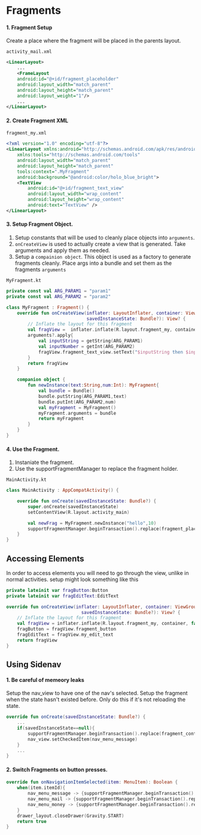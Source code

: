 # Fragments


#### 1. Fragment Setup

Create a place where the fragment will be placed in the parents layout.

`activity_mail.xml`

```xml
<LinearLayout>
    ...
    <FrameLayout
    android:id="@+id/fragment_placeholder"
    android:layout_width="match_parent"
    android:layout_height="match_parent"
    android:layout_weight="1"/>
    ...
</LinearLayout>
```

#### 2. Create Fragment XML

`fragment_my.xml`

```xml
<?xml version="1.0" encoding="utf-8"?>
<LinearLayout xmlns:android="http://schemas.android.com/apk/res/android"
    xmlns:tools="http://schemas.android.com/tools"
    android:layout_width="match_parent"
    android:layout_height="match_parent"
    tools:context=".MyFragment"
    android:background="@android:color/holo_blue_bright">
    <TextView
        android:id="@+id/fragment_text_view"
        android:layout_width="wrap_content"
        android:layout_height="wrap_content"
        android:text="TextView" />
</LinearLayout>
```

#### 3. Setup Fragment Object.

1. Setup constants that will be used to cleanly place objects into `arguments`.
2. `onCreateView` is used to actually create a view that is generated. Take arguments and apply them as needed.
3. Setup a `compainion object`. This object is used as a factory to generate fragments cleanly. Place args into a bundle and set them as the fragments `arguments`

`MyFragment.kt`

```kotlin
private const val ARG_PARAM1 = "param1"
private const val ARG_PARAM2 = "param2"

class MyFragment : Fragment() {
    override fun onCreateView(inflater: LayoutInflater, container: ViewGroup?,
                              savedInstanceState: Bundle?): View? {
        // Inflate the layout for this fragment
        val fragView =  inflater.inflate(R.layout.fragment_my, container, false)
        arguments?.apply{
            val inputString = getString(ARG_PARAM1)
            val inputNumber = getInt(ARG_PARAM2)
            fragView.fragment_text_view.setText("$inputString then $inputNumber")
        }
        return fragView
    }

    companion object {
        fun newInstance(text:String,num:Int): MyFragment{
            val bundle = Bundle()
            bundle.putString(ARG_PARAM1,text)
            bundle.putInt(ARG_PARAM2,num)
            val myFragment = MyFragment()
            myFragment.arguments = bundle
            return myFragment
        }
    }
}
```


#### 4. Use the Fragment.

1. Instaniate the fragment.
2. Use the supportFragmentManager to replace the fragment holder.

`MainActivity.kt`

```kotlin
class MainActivity : AppCompatActivity() {

    override fun onCreate(savedInstanceState: Bundle?) {
        super.onCreate(savedInstanceState)
        setContentView(R.layout.activity_main)

        val newFrag = MyFragment.newInstance("hello",10)
        supportFragmentManager.beginTransaction().replace(fragment_placeholder.id,newFrag).commit()
    }
}
```


## Accessing Elements

In order to access elements you will need to go through the view, unlike in normal activities.
setup might look something like this
```kotlin
private lateinit var fragButton:Button
private lateinit var fragEditText:EditText

override fun onCreateView(inflater: LayoutInflater, container: ViewGroup?,
                            savedInstanceState: Bundle?): View? {
    // Inflate the layout for this fragment
    val fragView = inflater.inflate(R.layout.fragment_my, container, false)
    fragButton = fragView.fragment_button
    fragEditText = fragView.my_edit_text
    return fragView
}
```

## Using Sidenav

#### 1. Be careful of memeory leaks

Setup the nav_view to have one of the nav's selected. Setup the fragment when the state hasn't existed before. Only do this if it's not reloading the state.

```kotlin
override fun onCreate(savedInstanceState: Bundle?) {
    ...
    if(savedInstanceState==null){
        supportFragmentManager.beginTransaction().replace(fragment_container.id, FragmentChat()).commit()
        nav_view.setCheckedItem(nav_menu_message)
    }
    ...
}
```

#### 2. Switch Fragments on button presses.

```kotlin
override fun onNavigationItemSelected(item: MenuItem): Boolean {
    when(item.itemId){
        nav_menu_message -> {supportFragmentManager.beginTransaction().replace(fragment_container.id, FragmentChat()).commit()}
        nav_menu_mail -> {supportFragmentManager.beginTransaction().replace(fragment_container.id, FragmentMail()).commit()}
        nav_menu_money -> {supportFragmentManager.beginTransaction().replace(fragment_container.id, FragmentMoney()).commit()}
    }
    drawer_layout.closeDrawer(Gravity.START)
    return true
}
```